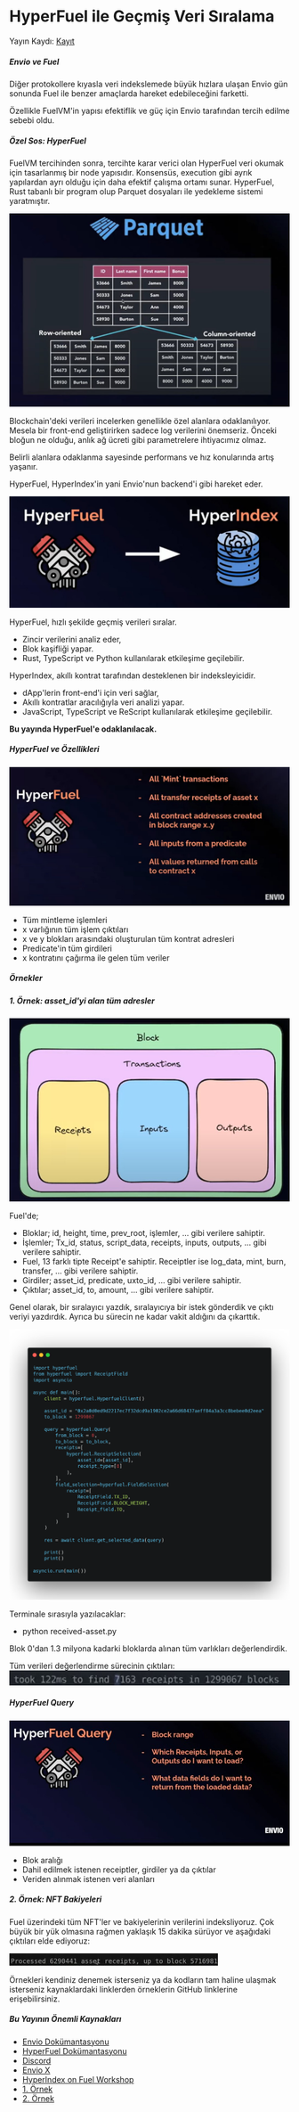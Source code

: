 # HyperFuel ile Geçmiş Veri Sıralama

Yayın Kaydı: [Kayıt](https://youtu.be/XXgyc6wAbtw?si=1PkAzvMIYFyz3PU-)

##### Envio ve Fuel

Diğer protokollere kıyasla veri indekslemede büyük hızlara ulaşan Envio gün sonunda Fuel ile benzer amaçlarda hareket edebileceğini farketti.

Özellikle FuelVM'in yapısı efektiflik ve güç için Envio tarafından tercih edilme sebebi oldu.

##### Özel Sos: HyperFuel

FuelVM tercihinden sonra, tercihte karar verici olan HyperFuel veri okumak için tasarlanmış bir node yapısıdır. Konsensüs, execution gibi ayrık yapılardan ayrı olduğu için daha efektif çalışma ortamı sunar. HyperFuel, Rust tabanlı bir program olup Parquet dosyaları ile yedekleme sistemi yaratmıştır.

![1st image](/assets/images/3/1.jpg "1st image")

Blockchain'deki verileri incelerken genellikle özel alanlara odaklanılıyor. Mesela bir front-end geliştirirken sadece log verilerini önemseriz. Önceki bloğun ne olduğu, anlık ağ ücreti gibi parametrelere ihtiyacımız olmaz.

Belirli alanlara odaklanma sayesinde performans ve hız konularında artış yaşanır.

HyperFuel, HyperIndex'in yani Envio'nun backend'i gibi hareket eder.

![2nd image](/assets/images/3/2.jpg "2nd image")

HyperFuel, hızlı şekilde geçmiş verileri sıralar.

- Zincir verilerini analiz eder,
- Blok kaşifliği yapar.
- Rust, TypeScript ve Python kullanılarak etkileşime geçilebilir.

HyperIndex, akıllı kontrat tarafından desteklenen bir indeksleyicidir.

- dApp'lerin front-end'i için veri sağlar,
- Akıllı kontratlar aracılığıyla veri analizi yapar.
- JavaScript, TypeScript ve ReScript kullanılarak etkileşime geçilebilir.

**Bu yayında HyperFuel'e odaklanılacak.**

##### HyperFuel ve Özellikleri

![3rd image](/assets/images/3/3.jpg "3rd image")

- Tüm mintleme işlemleri
- x varlığının tüm işlem çıktıları
- x ve y blokları arasındaki oluşturulan tüm kontrat adresleri
- Predicate'in tüm girdileri
- x kontratını çağırma ile gelen tüm veriler

##### Örnekler

##### 1. Örnek: asset_id'yi alan tüm adresler

![4th image](/assets/images/3/4.jpg "4th image")

Fuel'de;

- Bloklar; id, height, time, prev_root, işlemler, ... gibi verilere sahiptir.
- İşlemler; Tx_id, status, script_data, receipts, inputs, outputs, ... gibi verilere sahiptir.
- Fuel, 13 farklı tipte Receipt'e sahiptir. Receiptler ise log_data, mint, burn, transfer, ... gibi verilere sahiptir.
- Girdiler; asset_id, predicate, uxto_id, ... gibi verilere sahiptir.
- Çıktılar; asset_id, to, amount, ... gibi verilere sahiptir.

Genel olarak, bir sıralayıcı yazdık, sıralayıcıya bir istek gönderdik ve çıktı veriyi yazdırdık. Ayrıca bu sürecin ne kadar vakit aldığını da çıkarttık.

![7th image](/assets/images/3/7.png "7th image")

Terminale sırasıyla yazılacaklar:

- python received-asset.py

Blok 0'dan 1.3 milyona kadarki bloklarda alınan tüm varlıkları değerlendirdik.

Tüm verileri değerlendirme sürecinin çıktıları:
![5th image](/assets/images/3/5.jpg "5th image")

##### HyperFuel Query

![6th image](/assets/images/3/6.jpg "6th image")

- Blok aralığı
- Dahil edilmek istenen receiptler, girdiler ya da çıktılar
- Veriden alınmak istenen veri alanları

##### 2. Örnek: NFT Bakiyeleri

Fuel üzerindeki tüm NFT'ler ve bakiyelerinin verilerini indeksliyoruz. Çok büyük bir yük olmasına rağmen yaklaşık 15 dakika sürüyor ve aşağıdaki çıktıları elde ediyoruz:

![8th image](/assets/images/3/8.jpg "8th image")

Örnekleri kendiniz denemek isterseniz ya da kodların tam haline ulaşmak isterseniz kaynaklardaki linklerden örneklerin GitHub linklerine erişebilirsiniz.

##### Bu Yayının Önemli Kaynakları

- [Envio Dokümantasyonu](https://docs.envio.dev/)
- [HyperFuel Dokümantasyonu](https://docs.envio.dev/docs/HyperSync/hyperfuel)
- [Discord](https://discord.gg/Q9qt8gZ2fX)
- [Envio X](https://x.com/envio_indexer/)
- [HyperIndex on Fuel Workshop](https://www.youtube.com/watch?v=BqiCjLKorRs)
- [1. Örnek](https://github.com/enviodev/hyperfuel-client-python/blob/main/examples/received-asset.py)
- [2. Örnek](https://github.com/enviodev/example-fuel-assets-script/tree/NFT)
